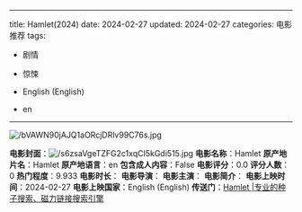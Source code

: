 
---
title: Hamlet(2024)
date: 2024-02-27
updated: 2024-02-27
categories: 电影推荐
tags:

- 剧情
- 惊悚

- English (English)
- en
---

<img src="https://image.tmdb.org/t/p/original/bVAWN90jAJQ1aORcjDRlv99C76s.jpg" alt="/bVAWN90jAJQ1aORcjDRlv99C76s.jpg" title="/bVAWN90jAJQ1aORcjDRlv99C76s.jpg">

**电影封面**：<img src="https://image.tmdb.org/t/p/w200/s6zsaVgeTZFG2c1xqCI5kGdi515.jpg" alt="/s6zsaVgeTZFG2c1xqCI5kGdi515.jpg" title="/s6zsaVgeTZFG2c1xqCI5kGdi515.jpg">
**电影名称**：Hamlet
**原产地片名**：Hamlet
**原产地语言**：en
**包含成人内容**：False
**电影评分**：0.0
**评分人数**：0
**热门程度**：9.933
**电影时长**：
**电影导演**：
**电影主演**：
**电影简介**：
**电影上映时间**：2024-02-27
**电影上映国家**：English (English)
**传送门**：[Hamlet |专业的种子搜索、磁力链接搜索引擎](https://movie.amd794.com:2083/?search=Hamlet&ordering=&mode=match_phrase&page_size=10&page=1)

